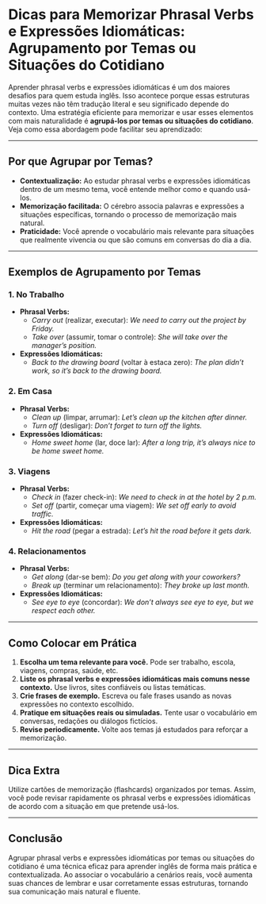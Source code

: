 
# Dicas para Memorizar Phrasal Verbs e Expressões Idiomáticas: Agrupamento por Temas ou Situações do Cotidiano

Aprender phrasal verbs e expressões idiomáticas é um dos maiores desafios para quem estuda inglês. Isso acontece porque essas estruturas muitas vezes não têm tradução literal e seu significado depende do contexto. Uma estratégia eficiente para memorizar e usar esses elementos com mais naturalidade é **agrupá-los por temas ou situações do cotidiano**. Veja como essa abordagem pode facilitar seu aprendizado:

---

## Por que Agrupar por Temas?

- **Contextualização:** Ao estudar phrasal verbs e expressões idiomáticas dentro de um mesmo tema, você entende melhor como e quando usá-los.
- **Memorização facilitada:** O cérebro associa palavras e expressões a situações específicas, tornando o processo de memorização mais natural.
- **Praticidade:** Você aprende o vocabulário mais relevante para situações que realmente vivencia ou que são comuns em conversas do dia a dia.

---

## Exemplos de Agrupamento por Temas

### 1. **No Trabalho**
- **Phrasal Verbs:**
  - *Carry out* (realizar, executar): _We need to carry out the project by Friday._
  - *Take over* (assumir, tomar o controle): _She will take over the manager’s position._
- **Expressões Idiomáticas:**
  - *Back to the drawing board* (voltar à estaca zero): _The plan didn’t work, so it’s back to the drawing board._

### 2. **Em Casa**
- **Phrasal Verbs:**
  - *Clean up* (limpar, arrumar): _Let’s clean up the kitchen after dinner._
  - *Turn off* (desligar): _Don’t forget to turn off the lights._
- **Expressões Idiomáticas:**
  - *Home sweet home* (lar, doce lar): _After a long trip, it’s always nice to be home sweet home._

### 3. **Viagens**
- **Phrasal Verbs:**
  - *Check in* (fazer check-in): _We need to check in at the hotel by 2 p.m._
  - *Set off* (partir, começar uma viagem): _We set off early to avoid traffic._
- **Expressões Idiomáticas:**
  - *Hit the road* (pegar a estrada): _Let’s hit the road before it gets dark._

### 4. **Relacionamentos**
- **Phrasal Verbs:**
  - *Get along* (dar-se bem): _Do you get along with your coworkers?_
  - *Break up* (terminar um relacionamento): _They broke up last month._
- **Expressões Idiomáticas:**
  - *See eye to eye* (concordar): _We don’t always see eye to eye, but we respect each other._

---

## Como Colocar em Prática

1. **Escolha um tema relevante para você.** Pode ser trabalho, escola, viagens, compras, saúde, etc.
2. **Liste os phrasal verbs e expressões idiomáticas mais comuns nesse contexto.** Use livros, sites confiáveis ou listas temáticas.
3. **Crie frases de exemplo.** Escreva ou fale frases usando as novas expressões no contexto escolhido.
4. **Pratique em situações reais ou simuladas.** Tente usar o vocabulário em conversas, redações ou diálogos fictícios.
5. **Revise periodicamente.** Volte aos temas já estudados para reforçar a memorização.

---

## Dica Extra

Utilize cartões de memorização (flashcards) organizados por temas. Assim, você pode revisar rapidamente os phrasal verbs e expressões idiomáticas de acordo com a situação em que pretende usá-los.

---

## Conclusão

Agrupar phrasal verbs e expressões idiomáticas por temas ou situações do cotidiano é uma técnica eficaz para aprender inglês de forma mais prática e contextualizada. Ao associar o vocabulário a cenários reais, você aumenta suas chances de lembrar e usar corretamente essas estruturas, tornando sua comunicação mais natural e fluente.

```

